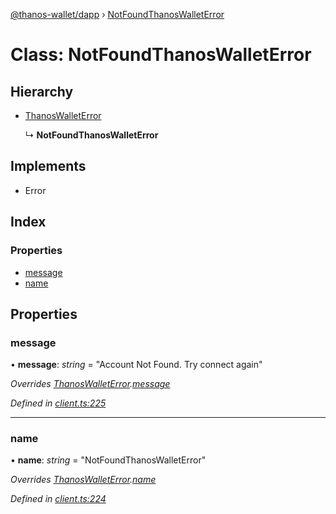 [@thanos-wallet/dapp](../README.md) › [NotFoundThanosWalletError](notfoundthanoswalleterror.md)

# Class: NotFoundThanosWalletError

## Hierarchy

* [ThanosWalletError](thanoswalleterror.md)

  ↳ **NotFoundThanosWalletError**

## Implements

* Error

## Index

### Properties

* [message](notfoundthanoswalleterror.md#message)
* [name](notfoundthanoswalleterror.md#name)

## Properties

###  message

• **message**: *string* = "Account Not Found. Try connect again"

*Overrides [ThanosWalletError](thanoswalleterror.md).[message](thanoswalleterror.md#message)*

*Defined in [client.ts:225](https://github.com/madfish-solutions/thanoswallet-dapp/blob/5043365/src/client.ts#L225)*

___

###  name

• **name**: *string* = "NotFoundThanosWalletError"

*Overrides [ThanosWalletError](thanoswalleterror.md).[name](thanoswalleterror.md#name)*

*Defined in [client.ts:224](https://github.com/madfish-solutions/thanoswallet-dapp/blob/5043365/src/client.ts#L224)*
